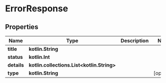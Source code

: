
# ErrorResponse

## Properties
Name | Type | Description | Notes
------------ | ------------- | ------------- | -------------
**title** | **kotlin.String** |  | 
**status** | **kotlin.Int** |  | 
**details** | **kotlin.collections.List&lt;kotlin.String&gt;** |  | 
**type** | **kotlin.String** |  |  [optional]



